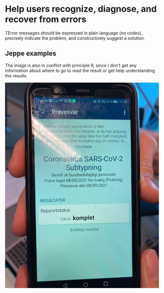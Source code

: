 # Help users recognize, diagnose, and recover from errors

TError messages should be expressed in plain language (no codes), precisely indicate the problem, and constructively suggest a solution.

## Jeppe examples

The image is also in conflict with principle 9, since I don't get any information about where to go to read the result or get help understanding the results. 

![](images/jeppe-unreadable-covidtest-min-sundhedsplatform.jpg)
